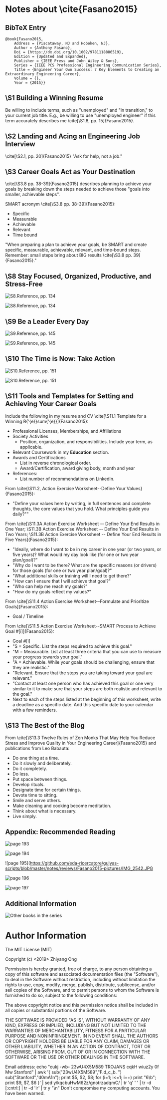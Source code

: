 #	Notes about \cite{Fasano2015}


##	BibTeX Entry

	@book{Fasano2015,
		Address = {Piscataway, NJ and Hoboken, NJ},
		Author = {Anthony Fasano},
		Doi = {https://dx.doi.org/10.1002/9781118886519},
		Edition = {Updated and Expanded},
		Publisher = {IEEE Press and John Wiley & Sons},
		Series = {IEEE PCS Professional Engineering Communication Series},
		Title = {Engineer Your Own Success: 7 Key Elements to Creating an Extraordinary Engineering Career},
		Volume = {},
		Year = {2015}}


##	\S1 Building a Winning Resume

Be willing to include terms, such as "unemployed" and "in transition," to your current job title. E.g., be willing to use "unemployed engineer" if this term accurately describes me \cite[\S1.8, pp. 15]{Fasano2015}.

##	\S2 Landing and Acing an Engineering Job Interview

\cite[\S2.1, pp. 20]{Fasano2015} "Ask for help, not a job."

##	\S3 Career Goals Act as Your Destination

\cite[\S3.8 pp. 38-39]{Fasano2015} describes planning to achieve your goals by breaking down the steps needed to achieve those "goals into smaller, achievable steps".

SMART acronym \cite[\S3.8 pp. 38-39]{Fasano2015}:
+ Specific
+ Measurable
+ Achievable
+ Relevant
+ Time bound

"When preparing a plan to achieve your goals, be SMART and create specific, measurable, achievable, relevant, and time-bound steps. Remember: small steps bring about BIG results \cite[\S3.8 pp. 39]{Fasano2015}."


##	\S8 Stay Focused, Organized, Productive, and Stress-Free

![S8.Reference, pp. 134](https://github.com/eda-ricercatore/gulyas-scripts/blob/master/notes/reviews/Fasano2015-pictures/IMG_2530-gd.JPG)

![S8.Reference, pp. 134](https://github.com/eda-ricercatore/gulyas-scripts/blob/master/notes/reviews/Fasano2015-pictures/IMG_2531.JPG)

##	\S9 Be a Leader Every Day

![S9.Reference, pp. 145](https://github.com/eda-ricercatore/gulyas-scripts/blob/master/notes/reviews/Fasano2015-pictures/IMG_2532.JPG)

![S9.Reference, pp. 145](https://github.com/eda-ricercatore/gulyas-scripts/blob/master/notes/reviews/Fasano2015-pictures/IMG_2533.JPG)



##	\S10 The Time is Now: Take Action

![S10.Reference, pp. 151](https://github.com/eda-ricercatore/gulyas-scripts/blob/master/notes/reviews/Fasano2015-pictures/IMG_2534.JPG)

![S10.Reference, pp. 151](https://github.com/eda-ricercatore/gulyas-scripts/blob/master/notes/reviews/Fasano2015-pictures/IMG_2535.JPG)





##	\S11 Tools and Templates for Setting and Achieving Your Career Goals


Include the following in my resume and CV \cite[\S11.1 Template for a Winning R{\'{e}}sum{\'{e}}]{Fasano2015}:
+ Professional Licenses, Memberships, and Affiliations
+ Society Activities
	- Position, organization, and responsibilities. Include year term, as applicable.
+ Relevant Coursework in my **Education** section.
+ Awards and Certifications
	- List in reverse chronological order.
	- Award/Certification, award giving body, month and year
+ References:
	- List number of recommendations on LinkedIn.

From \cite{\S11.2, Action Exercise Worksheet--Define Your Values}{Fasano2015}:
+ "Define your values here by writing, in full sentences and complete thoughts, the core values that you hold. What principles guide you daily?""

From \cite[\S11.3A Action Exercise Worksheet -- Define Your End Results in One Year; \S11.3B Action Exercise Worksheet -- Define Your End Results in Two Years; \S11.3B Action Exercise Worksheet -- Define Your End Results in Five Years]{Fasano2015}:
+ "Ideally, where do I want to be in my career in one year (or two years, or five years)? What would my day look like (for one or two year plan/goal)?"
+ "Why do I want to be there? What are the specific reasons (or drivers) for those goals (for one or two year plan/goal)?"
+ "What additional skills or training will I need to get there?"
+ "How can I ensure that I will achieve that goal?"
+ "Who can help me reach my goals?"
+ "How do my goals reflect my values?"

From \cite[\S11.4 Action Exercise Worksheet--Formulate and Prioritize Goals]{Fasano2015}:
+ Goal / Timeline


From \cite[\S11.5 Action Exercise Worksheet--SMART Process to Achieve Goal \#\[i\]]{Fasano2015}:
+ Goal \#\[i\]
+ "S = Specific. List the steps required to achieve this goal."
+ "M = Measurable. List at least three criteria that you can use to measure your progress towards your goal."
+ "A = Achievable. While your goals should be challenging, ensure that they are realistic."
+ "Relevant. Ensure that the steps you are taking toward your goal are relevant."
+ "Contact at least one person who has achieved this goal or one very similar to it to make sure that your steps are both realistic and relevant to the goal."
+ Next to each of the steps listed at the beginning of this worksheet, write a deadline as a specific date. Add this specific date to your calendar with a few reminders.




##	\S13 The Best of the Blog

From \cite[\S13.3 Twelve Rules of Zen Monks That May Help You Reduce Stress and Improve Quality in Your Engineering Career]{Fasano2015} and publications from Leo Babauta:
+ Do one thing at a time.
+ Do it slowly and deliberately.
+ Do it completely.
+ Do less.
+ Put space between things.
+ Develop rituals.
+ Designate time for certain things.
+ Devote time to sitting.
+ Smile and serve others.
+ Make cleaning and cooking become meditation.
+ Think about what is necessary.
+ Live simply.




##	Appendix: Recommended Reading

![page 193](https://github.com/eda-ricercatore/gulyas-scripts/blob/master/notes/reviews/Fasano2015-pictures/IMG_2540.JPG)

![page 194](https://github.com/eda-ricercatore/gulyas-scripts/blob/master/notes/reviews/Fasano2015-pictures/IMG_2541.JPG)

![page 195](https://github.com/eda-ricercatore/gulyas-scripts/blob/master/notes/reviews/Fasano2015-pictures/IMG_2542.JPG

![page 196](https://github.com/eda-ricercatore/gulyas-scripts/blob/master/notes/reviews/Fasano2015-pictures/IMG_2543.JPG)

![page 197](https://github.com/eda-ricercatore/gulyas-scripts/blob/master/notes/reviews/Fasano2015-pictures/IMG_2544.JPG)

##	Additional Information

![Other books in the series](https://github.com/eda-ricercatore/gulyas-scripts/blob/master/notes/reviews/Fasano2015-pictures/IMG_2545.JPG)





#	Author Information

The MIT License (MIT)

Copyright (c) <2019> Zhiyang Ong

Permission is hereby granted, free of charge, to any person obtaining a copy of this software and associated documentation files (the "Software"), to deal in the Software without restriction, including without limitation the rights to use, copy, modify, merge, publish, distribute, sublicense, and/or sell copies of the Software, and to permit persons to whom the Software is furnished to do so, subject to the following conditions:

The above copyright notice and this permission notice shall be included in all copies or substantial portions of the Software.

THE SOFTWARE IS PROVIDED "AS IS", WITHOUT WARRANTY OF ANY KIND, EXPRESS OR IMPLIED, INCLUDING BUT NOT LIMITED TO THE WARRANTIES OF MERCHANTABILITY, FITNESS FOR A PARTICULAR PURPOSE AND NONINFRINGEMENT. IN NO EVENT SHALL THE AUTHORS OR COPYRIGHT HOLDERS BE LIABLE FOR ANY CLAIM, DAMAGES OR OTHER LIABILITY, WHETHER IN AN ACTION OF CONTRACT, TORT OR OTHERWISE, ARISING FROM, OUT OF OR IN CONNECTION WITH THE SOFTWARE OR THE USE OR OTHER DEALINGS IN THE SOFTWARE.

Email address: echo "cukj -wb- 23wU4X5M589 TROJANS cqkH wiuz2y 0f Mw Stanford" | awk '{ sub("23wU4X5M589","F.d_c_b. ") sub("Stanford","d0mA1n"); print $5, $2, $8; for (i=1; i<=1; i++) print "6\b"; print $9, $7, $6 }' | sed y/kqcbuHwM62z/gnotrzadqmC/ | tr 'q' ' ' | tr -d [:cntrl:] | tr -d 'ir' | tr y "\n"		Don't compromise my computing accounts. You have been warned.
